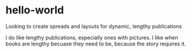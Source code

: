 # hello-world
Looking to create spreads and layouts for dynamic, lengthy publications

I do like lengthy publications, especially ones with pictures. I like when books are lengthy becuase they need to be, because the story requires it.
